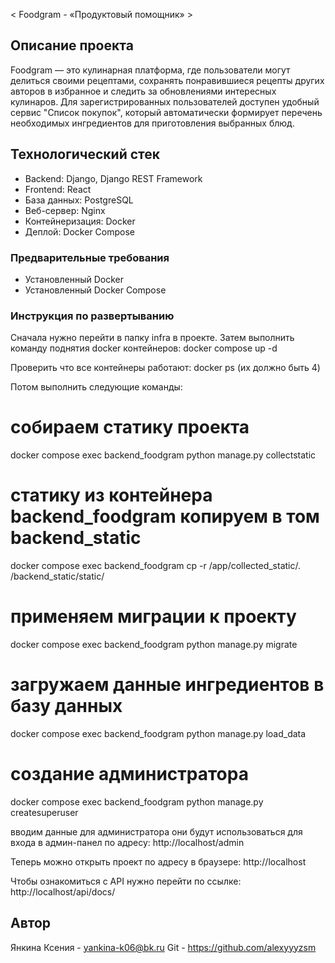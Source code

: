 < Foodgram - «Продуктовый помощник» > 

## Описание проекта
Foodgram — это кулинарная платформа, где пользователи могут делиться своими рецептами, сохранять понравившиеся рецепты других авторов в избранное и следить за обновлениями интересных кулинаров. Для зарегистрированных пользователей доступен удобный сервис "Список покупок", который автоматически формирует перечень необходимых ингредиентов для приготовления выбранных блюд.

## Технологический стек
- Backend: Django, Django REST Framework
- Frontend: React
- База данных: PostgreSQL
- Веб-сервер: Nginx
- Контейнеризация: Docker
- Деплой: Docker Compose

### Предварительные требования
- Установленный Docker
- Установленный Docker Compose

### Инструкция по развертыванию
Сначала нужно перейти в папку infra в проекте. Затем выполнить команду поднятия docker контейнеров:
docker compose up -d

Проверить что все контейнеры работают:
docker ps (их должно быть 4)

Потом выполнить следующие команды:
# собираем статику проекта
docker compose exec backend_foodgram python manage.py collectstatic
# статику из контейнера backend_foodgram копируем в том backend_static
docker compose exec backend_foodgram cp -r /app/collected_static/. /backend_static/static/
# применяем миграции к проекту
docker compose exec backend_foodgram python manage.py migrate

# загружаем данные ингредиентов в базу данных
docker compose exec backend_foodgram python manage.py load_data

# создание администратора
docker compose exec backend_foodgram python manage.py createsuperuser

вводим данные для администратора они будут использоваться для входа в админ-панел  по адресу:
http://localhost/admin

Теперь можно открыть проект по адресу в браузере:
http://localhost

Чтобы ознакомиться с API нужно перейти по ссылке:
http://localhost/api/docs/

## Автор
Янкина Ксения - yankina-k06@bk.ru
Git - https://github.com/alexyyyzsm
